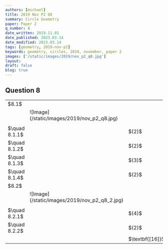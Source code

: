 ```yaml
---
authors: [michael]
title: 2019 Nov P2 Q8
summary: Circle Geometry
paper: Paper 2
q_number: 8
date_written: 2019.11.01
date_published: 2023.03.14
date_modified: 2023.03.14
tags: [geometry, 2019-nov-p2]
keywords: geometry, circles, 2019, november, paper 2
images: ['/static/images/2019/nov_p2_q8.jpg']
layout:
draft: false
blog: true
---
```


## Question 8

<table className="border-collapse">
  <tbody>
    <tr>
      <td>$8.1$</td>
      <td></td>
      <td></td>
    </tr>
    <tr>
      <td></td>
      <td>![Image](/static/images/2019/nov_p2_q8.jpg)</td>
      <td></td>
    </tr>
    <tr>
      <td></td>
      <td></td>
      <td></td>
    </tr>
    <tr>   
      <td>$\quad 8.1.1$</td>
      <td></td>
      <td>$(2)$</td>
    </tr>
    <tr>   
      <td>$\quad 8.1.2$</td>
      <td></td>
      <td>$(2)$</td>
    </tr>
    <tr>   
      <td>$\quad 8.1.3$</td>
      <td></td>
      <td>$(3)$</td>
    </tr>
    <tr>   
      <td>$\quad 8.1.4$</td>
      <td></td>
      <td>$(2)$</td>
    </tr>
    <tr>
      <td>$8.2$</td>
      <td></td>
      <td></td>
    </tr>
    <tr>
      <td></td>
      <td>![Image](/static/images/2019/nov_p2_q8_2.jpg)</td>
      <td></td>
    </tr>
    <tr>
      <td></td>
      <td></td>
      <td></td>
    </tr>
    <tr>   
      <td>$\quad 8.2.1$</td>
      <td></td>
      <td>$(4)$</td>
    </tr>
    <tr>   
      <td>$\quad 8.2.2$</td>
      <td></td>
      <td>$(2)$</td>
    </tr>
    <tr>
      <td></td>
      <td></td>
      <td>$\textbf{[16]}$</td>
    </tr>
  </tbody>
</table>
